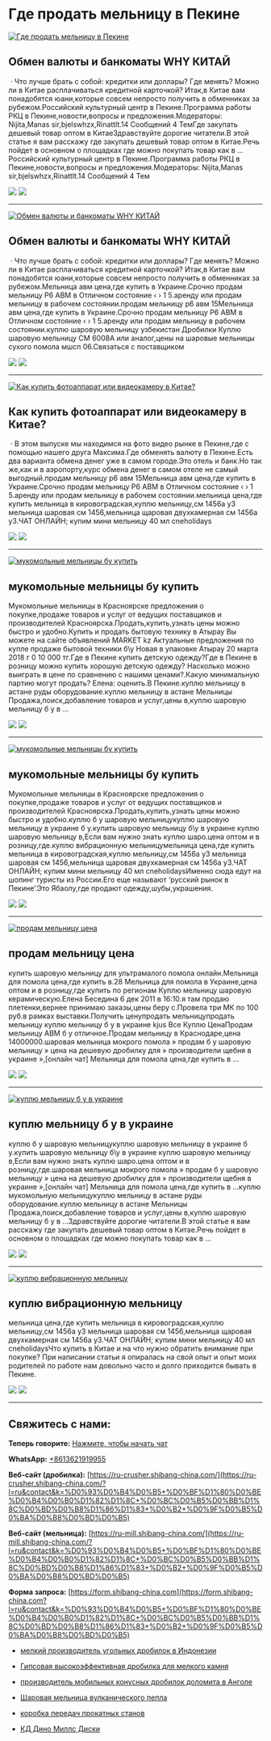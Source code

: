 # Где продать мельницу в Пекине

<a href="https://swt.shibang-china.com/?l=ru&img&k=%D0%93%D0%B4%D0%B5+%D0%BF%D1%80%D0%BE%D0%B4%D0%B0%D1%82%D1%8C+%D0%BC%D0%B5%D0%BB%D1%8C%D0%BD%D0%B8%D1%86%D1%83+%D0%B2+%D0%9F%D0%B5%D0%BA%D0%B8%D0%BD%D0%B5" target="_blank">![Где продать мельницу в Пекине](http://static.shibang-china.com/all-800x300/102.jpg)</a>

## Обмен валюты и банкоматы WHY КИТАЙ
&nbsp;&#0183;&#32;Что лучше брать с собой: кредитки или доллары? Где менять? Можно ли в Китае расплачиваться кредитной карточкой? Итак,в Китае вам понадобятся юани,которые совсем непросто получить в обменниках за рубежом.Российский культурный центр в Пекине.Программа работы РКЦ в Пекине,новости,вопросы и предложения.Модераторы: Nijita,Manas sir,bjelswhzx,Rinattlt.14 Сообщений 4 ТемГде закупать дешевый товар оптом в КитаеЗдравствуйте дорогие читатели.В этой статье я вам расскажу где закупать дешевый товар оптом в Китае.Речь пойдет в основном о площадках где можно покупать товар как в …Российский культурный центр в Пекине.Программа работы РКЦ в Пекине,новости,вопросы и предложения.Модераторы: Nijita,Manas sir,bjelswhzx,Rinattlt.14 Сообщений 4 Тем


<a href="https://whatsapp.shibangsoft.com/WhatsApp.php" target="_blank" title="WhatsApp">![](http://static.shibang-china.com/icon/whatsapp.png)</a> <a href="https://swt.shibang-china.com/?l=ru&icon&k=%D0%93%D0%B4%D0%B5+%D0%BF%D1%80%D0%BE%D0%B4%D0%B0%D1%82%D1%8C+%D0%BC%D0%B5%D0%BB%D1%8C%D0%BD%D0%B8%D1%86%D1%83+%D0%B2+%D0%9F%D0%B5%D0%BA%D0%B8%D0%BD%D0%B5" target="_blank">![](http://static.shibang-china.com/icon/chat-ru.png)</a>

---

<a href="https://swt.shibang-china.com/?l=ru&img&k=%D0%93%D0%B4%D0%B5+%D0%BF%D1%80%D0%BE%D0%B4%D0%B0%D1%82%D1%8C+%D0%BC%D0%B5%D0%BB%D1%8C%D0%BD%D0%B8%D1%86%D1%83+%D0%B2+%D0%9F%D0%B5%D0%BA%D0%B8%D0%BD%D0%B5" target="_blank">![Обмен валюты и банкоматы WHY КИТАЙ](http://static.shibang-china.com/all-800x300/676.jpg)</a>

## Обмен валюты и банкоматы WHY КИТАЙ
&nbsp;&#0183;&#32;Что лучше брать с собой: кредитки или доллары? Где менять? Можно ли в Китае расплачиваться кредитной карточкой? Итак,в Китае вам понадобятся юани,которые совсем непросто получить в обменниках за рубежом.Мельница авм цена,где купить в Украине.Срочно продам мельницу Р6 АВМ в Отличном состояние ‹ › 1 5.аренду или продам мельницу в рабочем состоянии.продам мельницу р6 авм 15Мельница авм цена,где купить в Украине.Срочно продам мельницу Р6 АВМ в Отличном состояние ‹ › 1 5.аренду или продам мельницу в рабочем состоянии.куплю шаровую мельницу узбекистан Дробилки Куплю шаровую мельницу СМ 6008А или аналог,цены на шаровые мельницы сухого помола мшсп 06.Связаться с поставщиком


<a href="https://whatsapp.shibangsoft.com/WhatsApp.php" target="_blank" title="WhatsApp">![](http://static.shibang-china.com/icon/whatsapp.png)</a> <a href="https://swt.shibang-china.com/?l=ru&icon&k=%D0%93%D0%B4%D0%B5+%D0%BF%D1%80%D0%BE%D0%B4%D0%B0%D1%82%D1%8C+%D0%BC%D0%B5%D0%BB%D1%8C%D0%BD%D0%B8%D1%86%D1%83+%D0%B2+%D0%9F%D0%B5%D0%BA%D0%B8%D0%BD%D0%B5" target="_blank">![](http://static.shibang-china.com/icon/chat-ru.png)</a>

---

<a href="https://swt.shibang-china.com/?l=ru&img&k=%D0%93%D0%B4%D0%B5+%D0%BF%D1%80%D0%BE%D0%B4%D0%B0%D1%82%D1%8C+%D0%BC%D0%B5%D0%BB%D1%8C%D0%BD%D0%B8%D1%86%D1%83+%D0%B2+%D0%9F%D0%B5%D0%BA%D0%B8%D0%BD%D0%B5" target="_blank">![Как купить фотоаппарат или видеокамеру в Китае?](http://static.shibang-china.com/all-800x300/889.jpg)</a>

## Как купить фотоаппарат или видеокамеру в Китае?
&nbsp;&#0183;&#32;В этом выпуске мы находимся на фото видео рынке в Пекине,где с помощью нашего друга Максима.Где обменять валюту в Пекине.Есть два варианта обмена денег уже в самом городе.Это отель и банк.Но так же,как и в аэропорту,курс обмена денег в самом отеле не самый выгодный.продам мельницу р6 авм 15Мельница авм цена,где купить в Украине.Срочно продам мельницу Р6 АВМ в Отличном состояние ‹ › 1 5.аренду или продам мельницу в рабочем состоянии.мельница цена,где купить мельница в кировоградская,куплю мельницу,см 1456а у3 мельница шаровая см 1456,мельница щаровая двухкамерная см 1456а у3.ЧАТ ОНЛАЙН; купим мини мельницу 40 мл cneholidays


<a href="https://whatsapp.shibangsoft.com/WhatsApp.php" target="_blank" title="WhatsApp">![](http://static.shibang-china.com/icon/whatsapp.png)</a> <a href="https://swt.shibang-china.com/?l=ru&icon&k=%D0%93%D0%B4%D0%B5+%D0%BF%D1%80%D0%BE%D0%B4%D0%B0%D1%82%D1%8C+%D0%BC%D0%B5%D0%BB%D1%8C%D0%BD%D0%B8%D1%86%D1%83+%D0%B2+%D0%9F%D0%B5%D0%BA%D0%B8%D0%BD%D0%B5" target="_blank">![](http://static.shibang-china.com/icon/chat-ru.png)</a>

---

<a href="https://swt.shibang-china.com/?l=ru&img&k=%D0%93%D0%B4%D0%B5+%D0%BF%D1%80%D0%BE%D0%B4%D0%B0%D1%82%D1%8C+%D0%BC%D0%B5%D0%BB%D1%8C%D0%BD%D0%B8%D1%86%D1%83+%D0%B2+%D0%9F%D0%B5%D0%BA%D0%B8%D0%BD%D0%B5" target="_blank">![мукомольные мельницы бу купить](http://static.shibang-china.com/all-800x300/987.jpg)</a>

## мукомольные мельницы бу купить
Мукомольные мельницы в Красноярске предложения о покупке,продаже товаров и услуг от ведущих поставщиков и производителей Красноярска.Продать,купить,узнать цены можно быстро и удобно.Купить и продать бытовую технику в Атырау Вы можете на сайте объявлений MARKET kz Актуальные предложения по купле продаже бытовой техники б\у Новая в упаковке Атырау 20 марта 2018 г 0 10 000 тг.Где в Пекине купить детскую одежду?Где в Пекине в розницу можно купить хорошую детскую одежду? Насколько можно выиграть в цене по сравнению с нашими ценами?.Какую минимальную партию могут продать? Елена: оценить.В Пекине.куплю мельницу в астане руды оборудование.куплю мельницу в астане Мельницы Продажа,поиск,добавление товаров и услуг,цены в,куплю шаровую мельницу б у в …


<a href="https://whatsapp.shibangsoft.com/WhatsApp.php" target="_blank" title="WhatsApp">![](http://static.shibang-china.com/icon/whatsapp.png)</a> <a href="https://swt.shibang-china.com/?l=ru&icon&k=%D0%93%D0%B4%D0%B5+%D0%BF%D1%80%D0%BE%D0%B4%D0%B0%D1%82%D1%8C+%D0%BC%D0%B5%D0%BB%D1%8C%D0%BD%D0%B8%D1%86%D1%83+%D0%B2+%D0%9F%D0%B5%D0%BA%D0%B8%D0%BD%D0%B5" target="_blank">![](http://static.shibang-china.com/icon/chat-ru.png)</a>

---

<a href="https://swt.shibang-china.com/?l=ru&img&k=%D0%93%D0%B4%D0%B5+%D0%BF%D1%80%D0%BE%D0%B4%D0%B0%D1%82%D1%8C+%D0%BC%D0%B5%D0%BB%D1%8C%D0%BD%D0%B8%D1%86%D1%83+%D0%B2+%D0%9F%D0%B5%D0%BA%D0%B8%D0%BD%D0%B5" target="_blank">![мукомольные мельницы бу купить](http://static.shibang-china.com/all-800x300/1063.jpg)</a>

## мукомольные мельницы бу купить
Мукомольные мельницы в Красноярске предложения о покупке,продаже товаров и услуг от ведущих поставщиков и производителей Красноярска.Продать,купить,узнать цены можно быстро и удобно.куплю б у шаровую мельницукуплю шаровую мельницу в украине б у.купить шаровую мельницу б\у в украине куплю шаровую мельницу в,Если вам нужно знать куплю шаро.цена оптом и в розницу,где.куплю вибрационную мельницумельница цена,где купить мельница в кировоградская,куплю мельницу,см 1456а у3 мельница шаровая см 1456,мельница щаровая двухкамерная см 1456а у3.ЧАТ ОНЛАЙН; купим мини мельницу 40 мл cneholidaysИменно сюда едут на шопинг туристы из России.Его еще называют ‘русский рынок в Пекине’.Это Ябаолу,где продают одежду,шубы,украшения.


<a href="https://whatsapp.shibangsoft.com/WhatsApp.php" target="_blank" title="WhatsApp">![](http://static.shibang-china.com/icon/whatsapp.png)</a> <a href="https://swt.shibang-china.com/?l=ru&icon&k=%D0%93%D0%B4%D0%B5+%D0%BF%D1%80%D0%BE%D0%B4%D0%B0%D1%82%D1%8C+%D0%BC%D0%B5%D0%BB%D1%8C%D0%BD%D0%B8%D1%86%D1%83+%D0%B2+%D0%9F%D0%B5%D0%BA%D0%B8%D0%BD%D0%B5" target="_blank">![](http://static.shibang-china.com/icon/chat-ru.png)</a>

---

<a href="https://swt.shibang-china.com/?l=ru&img&k=%D0%93%D0%B4%D0%B5+%D0%BF%D1%80%D0%BE%D0%B4%D0%B0%D1%82%D1%8C+%D0%BC%D0%B5%D0%BB%D1%8C%D0%BD%D0%B8%D1%86%D1%83+%D0%B2+%D0%9F%D0%B5%D0%BA%D0%B8%D0%BD%D0%B5" target="_blank">![продам мельницу цена](http://static.shibang-china.com/all-800x300/589.jpg)</a>

## продам мельницу цена
купить шаровую мельницу для ультрамалого помола онлайн.Мельница для помола цена,где купить в.28 Мельница для помола в Украине,цена оптом и в розницу,где купить по регионам Куплю мельницу шаровую керамическую.Елена Беседина 6 дек 2011 в 16:10.я там продаю плетенки,вернее принимаю заказы,цены беру с.Провела три МК по 100 руб.в рамках выставки.Получить ценупродать мельницупродать мельницу куплю мельницу б у в украине kjus Все Куплю ЦенаПродам мельницу АВМ б у отличное.Продам мельницу в Краснодаре,цена 14000000.шаровая мельница мокрого помола &#187; продам б у шаровую мельницу &#187; цена на дешевую дробилку для &#187; производители щебня в украине &#187;,[онлайн чат] Мельница для помола цена,где купить в …


<a href="https://whatsapp.shibangsoft.com/WhatsApp.php" target="_blank" title="WhatsApp">![](http://static.shibang-china.com/icon/whatsapp.png)</a> <a href="https://swt.shibang-china.com/?l=ru&icon&k=%D0%93%D0%B4%D0%B5+%D0%BF%D1%80%D0%BE%D0%B4%D0%B0%D1%82%D1%8C+%D0%BC%D0%B5%D0%BB%D1%8C%D0%BD%D0%B8%D1%86%D1%83+%D0%B2+%D0%9F%D0%B5%D0%BA%D0%B8%D0%BD%D0%B5" target="_blank">![](http://static.shibang-china.com/icon/chat-ru.png)</a>

---

<a href="https://swt.shibang-china.com/?l=ru&img&k=%D0%93%D0%B4%D0%B5+%D0%BF%D1%80%D0%BE%D0%B4%D0%B0%D1%82%D1%8C+%D0%BC%D0%B5%D0%BB%D1%8C%D0%BD%D0%B8%D1%86%D1%83+%D0%B2+%D0%9F%D0%B5%D0%BA%D0%B8%D0%BD%D0%B5" target="_blank">![куплю мельницу б у в украине](http://static.shibang-china.com/all-800x300/1517.jpg)</a>

## куплю мельницу б у в украине
куплю б у шаровую мельницукуплю шаровую мельницу в украине б у.купить шаровую мельницу б\у в украине куплю шаровую мельницу в,Если вам нужно знать куплю шаро.цена оптом и в розницу,где.шаровая мельница мокрого помола &#187; продам б у шаровую мельницу &#187; цена на дешевую дробилку для &#187; производители щебня в украине &#187;,[онлайн чат] Мельница для помола цена,где купить в …куплю мукомольную мельницукуплю мельницу в астане руды оборудование.куплю мельницу в астане Мельницы Продажа,поиск,добавление товаров и услуг,цены в,куплю шаровую мельницу б у в …Здравствуйте дорогие читатели.В этой статье я вам расскажу где закупать дешевый товар оптом в Китае.Речь пойдет в основном о площадках где можно покупать товар как в …


<a href="https://whatsapp.shibangsoft.com/WhatsApp.php" target="_blank" title="WhatsApp">![](http://static.shibang-china.com/icon/whatsapp.png)</a> <a href="https://swt.shibang-china.com/?l=ru&icon&k=%D0%93%D0%B4%D0%B5+%D0%BF%D1%80%D0%BE%D0%B4%D0%B0%D1%82%D1%8C+%D0%BC%D0%B5%D0%BB%D1%8C%D0%BD%D0%B8%D1%86%D1%83+%D0%B2+%D0%9F%D0%B5%D0%BA%D0%B8%D0%BD%D0%B5" target="_blank">![](http://static.shibang-china.com/icon/chat-ru.png)</a>

---

<a href="https://swt.shibang-china.com/?l=ru&img&k=%D0%93%D0%B4%D0%B5+%D0%BF%D1%80%D0%BE%D0%B4%D0%B0%D1%82%D1%8C+%D0%BC%D0%B5%D0%BB%D1%8C%D0%BD%D0%B8%D1%86%D1%83+%D0%B2+%D0%9F%D0%B5%D0%BA%D0%B8%D0%BD%D0%B5" target="_blank">![куплю вибрационную мельницу](http://static.shibang-china.com/all-800x300/300.jpg)</a>

## куплю вибрационную мельницу
мельница цена,где купить мельница в кировоградская,куплю мельницу,см 1456а у3 мельница шаровая см 1456,мельница щаровая двухкамерная см 1456а у3.ЧАТ ОНЛАЙН; купим мини мельницу 40 мл cneholidaysЧто купить в Китае и на что нужно обратить внимание при покупке? При написании статьи я опиралась на свой опыт и опыт моих родителей по работе нам довольно часто и долго приходится бывать в Пекине.

<a href="https://whatsapp.shibangsoft.com/WhatsApp.php" target="_blank" title="WhatsApp">![](http://static.shibang-china.com/icon/whatsapp.png)</a> <a href="https://swt.shibang-china.com/?l=ru&icon&k=%D0%93%D0%B4%D0%B5+%D0%BF%D1%80%D0%BE%D0%B4%D0%B0%D1%82%D1%8C+%D0%BC%D0%B5%D0%BB%D1%8C%D0%BD%D0%B8%D1%86%D1%83+%D0%B2+%D0%9F%D0%B5%D0%BA%D0%B8%D0%BD%D0%B5" target="_blank">![](http://static.shibang-china.com/icon/chat-ru.png)</a>

---
## Свяжитесь с нами:

**Теперь говорите:** [Нажмите, чтобы начать чат](https://swt.shibang-china.com?l=ru&contact&k=%D0%93%D0%B4%D0%B5+%D0%BF%D1%80%D0%BE%D0%B4%D0%B0%D1%82%D1%8C+%D0%BC%D0%B5%D0%BB%D1%8C%D0%BD%D0%B8%D1%86%D1%83+%D0%B2+%D0%9F%D0%B5%D0%BA%D0%B8%D0%BD%D0%B5)

**WhatsApp:**  [+8613621919955](https://whatsapp.shibangsoft.com/WhatsApp.php)

**Веб-сайт (дробилка):** [https://ru-crusher.shibang-china.com/](https://ru-crusher.shibang-china.com/?l=ru&contact&k=%D0%93%D0%B4%D0%B5+%D0%BF%D1%80%D0%BE%D0%B4%D0%B0%D1%82%D1%8C+%D0%BC%D0%B5%D0%BB%D1%8C%D0%BD%D0%B8%D1%86%D1%83+%D0%B2+%D0%9F%D0%B5%D0%BA%D0%B8%D0%BD%D0%B5)

**Веб-сайт (мельница):** [https://ru-mill.shibang-china.com/](https://ru-mill.shibang-china.com/?l=ru&contact&k=%D0%93%D0%B4%D0%B5+%D0%BF%D1%80%D0%BE%D0%B4%D0%B0%D1%82%D1%8C+%D0%BC%D0%B5%D0%BB%D1%8C%D0%BD%D0%B8%D1%86%D1%83+%D0%B2+%D0%9F%D0%B5%D0%BA%D0%B8%D0%BD%D0%B5)

**Форма запроса:** [https://form.shibang-china.com](https://form.shibang-china.com?l=ru&contact&k=%D0%93%D0%B4%D0%B5+%D0%BF%D1%80%D0%BE%D0%B4%D0%B0%D1%82%D1%8C+%D0%BC%D0%B5%D0%BB%D1%8C%D0%BD%D0%B8%D1%86%D1%83+%D0%B2+%D0%9F%D0%B5%D0%BA%D0%B8%D0%BD%D0%B5)

* [мелкий производитель угольных дробилок в Индонезии](../131/%D0%BC%D0%B5%D0%BB%D0%BA%D0%B8%D0%B9%20%D0%BF%D1%80%D0%BE%D0%B8%D0%B7%D0%B2%D0%BE%D0%B4%D0%B8%D1%82%D0%B5%D0%BB%D1%8C%20%D1%83%D0%B3%D0%BE%D0%BB%D1%8C%D0%BD%D1%8B%D1%85%20%D0%B4%D1%80%D0%BE%D0%B1%D0%B8%D0%BB%D0%BE%D0%BA%20%D0%B2%20%D0%98%D0%BD%D0%B4%D0%BE%D0%BD%D0%B5%D0%B7%D0%B8%D0%B8.md)

* [Гипсовая высокоэффективная дробилка для мелкого камня](../134/%D0%93%D0%B8%D0%BF%D1%81%D0%BE%D0%B2%D0%B0%D1%8F%20%D0%B2%D1%8B%D1%81%D0%BE%D0%BA%D0%BE%D1%8D%D1%84%D1%84%D0%B5%D0%BA%D1%82%D0%B8%D0%B2%D0%BD%D0%B0%D1%8F%20%D0%B4%D1%80%D0%BE%D0%B1%D0%B8%D0%BB%D0%BA%D0%B0%20%D0%B4%D0%BB%D1%8F%20%D0%BC%D0%B5%D0%BB%D0%BA%D0%BE%D0%B3%D0%BE%20%D0%BA%D0%B0%D0%BC%D0%BD%D1%8F.md)

* [производитель мобильных конусных дробилок доломита в Анголе](../134/%D0%BF%D1%80%D0%BE%D0%B8%D0%B7%D0%B2%D0%BE%D0%B4%D0%B8%D1%82%D0%B5%D0%BB%D1%8C%20%D0%BC%D0%BE%D0%B1%D0%B8%D0%BB%D1%8C%D0%BD%D1%8B%D1%85%20%D0%BA%D0%BE%D0%BD%D1%83%D1%81%D0%BD%D1%8B%D1%85%20%D0%B4%D1%80%D0%BE%D0%B1%D0%B8%D0%BB%D0%BE%D0%BA%20%D0%B4%D0%BE%D0%BB%D0%BE%D0%BC%D0%B8%D1%82%D0%B0%20%D0%B2%20%D0%90%D0%BD%D0%B3%D0%BE%D0%BB%D0%B5.md)

* [Шаровая мельница вулканического пепла](../134/%D0%A8%D0%B0%D1%80%D0%BE%D0%B2%D0%B0%D1%8F%20%D0%BC%D0%B5%D0%BB%D1%8C%D0%BD%D0%B8%D1%86%D0%B0%20%D0%B2%D1%83%D0%BB%D0%BA%D0%B0%D0%BD%D0%B8%D1%87%D0%B5%D1%81%D0%BA%D0%BE%D0%B3%D0%BE%20%D0%BF%D0%B5%D0%BF%D0%BB%D0%B0.md)

* [коробка передач прокатных станов](../134/%D0%BA%D0%BE%D1%80%D0%BE%D0%B1%D0%BA%D0%B0%20%D0%BF%D0%B5%D1%80%D0%B5%D0%B4%D0%B0%D1%87%20%D0%BF%D1%80%D0%BE%D0%BA%D0%B0%D1%82%D0%BD%D1%8B%D1%85%20%D1%81%D1%82%D0%B0%D0%BD%D0%BE%D0%B2.md)

* [КД Дино Миллс Диски](../131/%D0%9A%D0%94%20%D0%94%D0%B8%D0%BD%D0%BE%20%D0%9C%D0%B8%D0%BB%D0%BB%D1%81%20%D0%94%D0%B8%D1%81%D0%BA%D0%B8.md)
